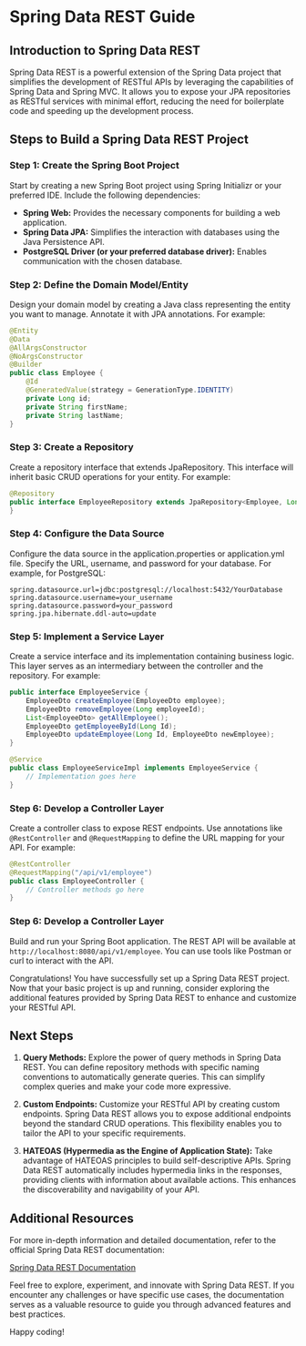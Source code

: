 # Spring Data REST Guide

## Introduction to Spring Data REST

Spring Data REST is a powerful extension of the Spring Data project that simplifies the development of RESTful APIs by leveraging the capabilities of Spring Data and Spring MVC. It allows you to expose your JPA repositories as RESTful services with minimal effort, reducing the need for boilerplate code and speeding up the development process.

## Steps to Build a Spring Data REST Project

### Step 1: Create the Spring Boot Project

Start by creating a new Spring Boot project using Spring Initializr or your preferred IDE. Include the following dependencies:

- **Spring Web:** Provides the necessary components for building a web application.
- **Spring Data JPA:** Simplifies the interaction with databases using the Java Persistence API.
- **PostgreSQL Driver (or your preferred database driver):** Enables communication with the chosen database.

### Step 2: Define the Domain Model/Entity

Design your domain model by creating a Java class representing the entity you want to manage. Annotate it with JPA annotations. For example:

```java
@Entity
@Data
@AllArgsConstructor
@NoArgsConstructor
@Builder
public class Employee {
    @Id
    @GeneratedValue(strategy = GenerationType.IDENTITY)
    private Long id;
    private String firstName;
    private String lastName;
}
```

### Step 3: Create a Repository

Create a repository interface that extends JpaRepository. This interface will inherit basic CRUD operations for your entity. For example:

```java
@Repository
public interface EmployeeRepository extends JpaRepository<Employee, Long> {
}
```

### Step 4: Configure the Data Source

Configure the data source in the application.properties or application.yml file. Specify the URL, username, and password for your database. For example, for PostgreSQL:

```properties
spring.datasource.url=jdbc:postgresql://localhost:5432/YourDatabase
spring.datasource.username=your_username
spring.datasource.password=your_password
spring.jpa.hibernate.ddl-auto=update
```

### Step 5: Implement a Service Layer

Create a service interface and its implementation containing business logic. This layer serves as an intermediary between the controller and the repository. For example:

```java
public interface EmployeeService {
    EmployeeDto createEmployee(EmployeeDto employee);
    EmployeeDto removeEmployee(Long employeeId);
    List<EmployeeDto> getAllEmployee();
    EmployeeDto getEmployeeById(Long Id);
    EmployeeDto updateEmployee(Long Id, EmployeeDto newEmployee);
}

@Service
public class EmployeeServiceImpl implements EmployeeService {
    // Implementation goes here
}
```

### Step 6: Develop a Controller Layer

Create a controller class to expose REST endpoints. Use annotations like `@RestController` and `@RequestMapping` to define the URL mapping for your API. For example:

```java
@RestController
@RequestMapping("/api/v1/employee")
public class EmployeeController {
    // Controller methods go here
}
```

### Step 6: Develop a Controller Layer
Build and run your Spring Boot application. The REST API will be available at `http://localhost:8080/api/v1/employee`. You can use tools like Postman or curl to interact with the API.



Congratulations! You have successfully set up a Spring Data REST project. Now that your basic project is up and running, consider exploring the additional features provided by Spring Data REST to enhance and customize your RESTful API.

## Next Steps

1. **Query Methods:**
   Explore the power of query methods in Spring Data REST. You can define repository methods with specific naming conventions to automatically generate queries. This can simplify complex queries and make your code more expressive.

2. **Custom Endpoints:**
   Customize your RESTful API by creating custom endpoints. Spring Data REST allows you to expose additional endpoints beyond the standard CRUD operations. This flexibility enables you to tailor the API to your specific requirements.

3. **HATEOAS (Hypermedia as the Engine of Application State):**
   Take advantage of HATEOAS principles to build self-descriptive APIs. Spring Data REST automatically includes hypermedia links in the responses, providing clients with information about available actions. This enhances the discoverability and navigability of your API.

## Additional Resources

For more in-depth information and detailed documentation, refer to the official Spring Data REST documentation:

[Spring Data REST Documentation](https://docs.spring.io/spring-data/rest/docs/current/reference/html/)

Feel free to explore, experiment, and innovate with Spring Data REST. If you encounter any challenges or have specific use cases, the documentation serves as a valuable resource to guide you through advanced features and best practices.

Happy coding!






